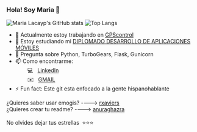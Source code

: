 <!--
**dwimLacayo/dwimLacayo** is a ✨ _special_ ✨ repository because its `README.md` (this file) appears on your GitHub profile.
-->

### Hola! Soy Maria 👋

![Maria Lacayp's GitHub stats](https://github-readme-stats.vercel.app/api?username=mglacay0&show_icons=true&count_private=true&theme=radical)
![Top Langs](https://github-readme-stats.vercel.app/api/top-langs/?username=mglacay0&layout=compact&show_icons=true&count_private=true&theme=radical)


- 🔭 Actualmente estoy trabajando en [GPScontrol](https://rastreogpscontrol.com.mx/)
- 🌱 Estoy estudiando mi [DIPLOMADO DESARROLLO DE APLICACIONES MÓVILES](http://ioslab.ingenieria.unam.mx/diplomado.html)
- 💬 Pregunta sobre Python, TurboGears, Flask, Gunicorn
- 📫 Como encontrarme:<br>
&nbsp;&nbsp;&nbsp;&nbsp;&nbsp;&nbsp;&nbsp;&nbsp;:computer:&nbsp;&nbsp; [LinkedIn](https://www.linkedin.com/)<br>
&nbsp;&nbsp;&nbsp;&nbsp;&nbsp;&nbsp;&nbsp;&nbsp;:envelope:&nbsp;&nbsp; [GMAIL](mailto:mg.lacayo07@gmail.com)
- ⚡ Fun fact: Este git esta enfocado a la gente hispanohablante


¿Quieres saber usar emogis? ----> [rxaviers](https://gist.github.com/rxaviers/7360908)<br>
¿Quieres crear tu readme? ----> [anuraghazra](https://github.com/anuraghazra/github-readme-stats#github-extra-pins)<br><br>
No olvides dejar tus estrellas&nbsp;&nbsp;:star::star::star:
